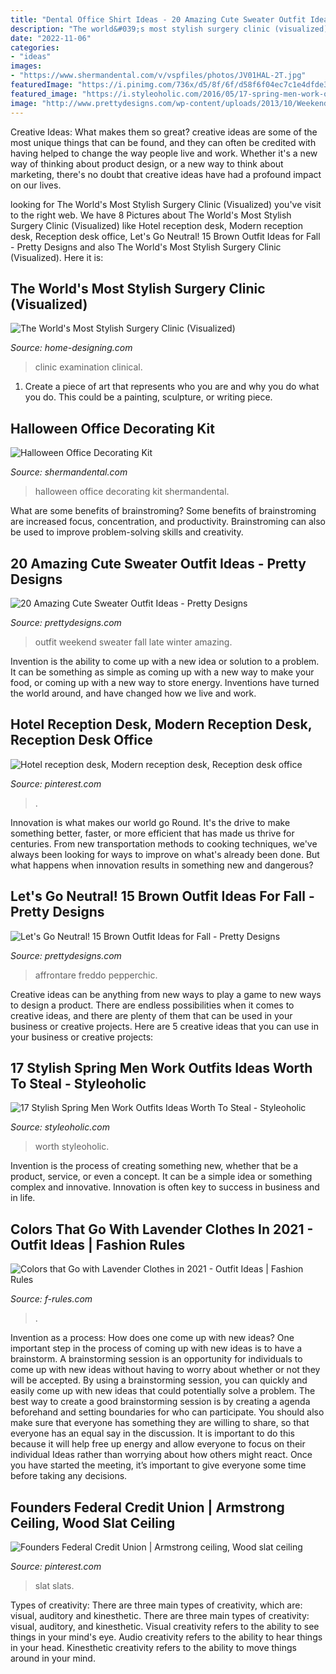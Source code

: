 ```yaml
---
title: "Dental Office Shirt Ideas - 20 Amazing Cute Sweater Outfit Ideas"
description: "The world&#039;s most stylish surgery clinic (visualized)"
date: "2022-11-06"
categories:
- "ideas"
images:
- "https://www.shermandental.com/v/vspfiles/photos/JV01HAL-2T.jpg"
featuredImage: "https://i.pinimg.com/736x/d5/8f/6f/d58f6f04ec7c1e4dfde3532cc8bedbc5.jpg"
featured_image: "https://i.styleoholic.com/2016/05/17-spring-men-work-outfits-to-steal-10.jpg"
image: "http://www.prettydesigns.com/wp-content/uploads/2013/10/Weekend-outfit-for-winter-late-fall.jpg"
---
```



Creative Ideas: What makes them so great?
creative ideas are some of the most unique things that can be found, and they can often be credited with having helped to change the way people live and work. Whether it's a new way of thinking about product design, or a new way to think about marketing, there's no doubt that creative ideas have had a profound impact on our lives.

	

		
looking for The World&#039;s Most Stylish Surgery Clinic (Visualized) you've visit to the right web. We have 8 Pictures about The World&#039;s Most Stylish Surgery Clinic (Visualized) like Hotel reception desk, Modern reception desk, Reception desk office, Let&#039;s Go Neutral! 15 Brown Outfit Ideas for Fall - Pretty Designs and also The World&#039;s Most Stylish Surgery Clinic (Visualized). Here it is:
		
    
## The World&#039;s Most Stylish Surgery Clinic (Visualized)

<img loading=lazy src="http://cdn.home-designing.com/wp-content/uploads/2011/04/medical-office-interior.jpg" onerror="this.onerror=null;this.src='https://tse4.mm.bing.net/th?id=OIP.BwiNOJIn28-gmpZ9LL43lgHaFj&amp;pid=15.1';" alt="The World&#039;s Most Stylish Surgery Clinic (Visualized)">

_Source: home-designing.com_

>clinic examination clinical. 

	

1. Create a piece of art that represents who you are and why you do what you do. This could be a painting, sculpture, or writing piece. 

    
## Halloween Office Decorating Kit

<img loading=lazy src="https://www.shermandental.com/v/vspfiles/photos/JV01HAL-2T.jpg" onerror="this.onerror=null;this.src='https://tse3.mm.bing.net/th?id=OIP.fUIZQTvzXA4auxhor3z31AHaHa&amp;pid=15.1';" alt="Halloween Office Decorating Kit">

_Source: shermandental.com_

>halloween office decorating kit shermandental. 

	

What are some benefits of brainstroming?
Some benefits of brainstroming are increased focus, concentration, and productivity. Brainstroming can also be used to improve problem-solving skills and creativity.

    
## 20 Amazing Cute Sweater Outfit Ideas - Pretty Designs

<img loading=lazy src="http://www.prettydesigns.com/wp-content/uploads/2013/10/Weekend-outfit-for-winter-late-fall.jpg" onerror="this.onerror=null;this.src='https://tse2.mm.bing.net/th?id=OIP.0PilI2u8t26Ixo0wZL5H5QHaLC&amp;pid=15.1';" alt="20 Amazing Cute Sweater Outfit Ideas - Pretty Designs">

_Source: prettydesigns.com_

>outfit weekend sweater fall late winter amazing. 

	

Invention is the ability to come up with a new idea or solution to a problem. It can be something as simple as coming up with a new way to make your food, or coming up with a new way to store energy. Inventions have turned the world around, and have changed how we live and work.

    
## Hotel Reception Desk, Modern Reception Desk, Reception Desk Office

<img loading=lazy src="https://i.pinimg.com/736x/d9/0b/dc/d90bdce297d9b07eb45f277fb93441ee--office-reception-design-hotel-reception-desk.jpg" onerror="this.onerror=null;this.src='https://tse3.mm.bing.net/th?id=OIP.YeeU9ZZsTGJVi-gyP9VOKQHaFs&amp;pid=15.1';" alt="Hotel reception desk, Modern reception desk, Reception desk office">

_Source: pinterest.com_

>. 

	

Innovation is what makes our world go Round. It's the drive to make something better, faster, or more efficient that has made us thrive for centuries. From new transportation methods to cooking techniques, we've always been looking for ways to improve on what's already been done. But what happens when innovation results in something new and dangerous?

    
## Let&#039;s Go Neutral! 15 Brown Outfit Ideas For Fall - Pretty Designs

<img loading=lazy src="https://www.prettydesigns.com/wp-content/uploads/2014/09/Trendy-Outfit-Idea-for-Work.jpg" onerror="this.onerror=null;this.src='https://tse4.mm.bing.net/th?id=OIP.oXaiAFoax4eMwLVW0P-FowHaK3&amp;pid=15.1';" alt="Let&#039;s Go Neutral! 15 Brown Outfit Ideas for Fall - Pretty Designs">

_Source: prettydesigns.com_

>affrontare freddo pepperchic. 

	

Creative ideas can be anything from new ways to play a game to new ways to design a product. There are endless possibilities when it comes to creative ideas, and there are plenty of them that can be used in your business or creative projects. Here are 5 creative ideas that you can use in your business or creative projects:

    
## 17 Stylish Spring Men Work Outfits Ideas Worth To Steal - Styleoholic

<img loading=lazy src="https://i.styleoholic.com/2016/05/17-spring-men-work-outfits-to-steal-10.jpg" onerror="this.onerror=null;this.src='https://tse4.mm.bing.net/th?id=OIP.Sa3UIKSK5Dt_ey_y_werggHaLH&amp;pid=15.1';" alt="17 Stylish Spring Men Work Outfits Ideas Worth To Steal - Styleoholic">

_Source: styleoholic.com_

>worth styleoholic. 

	

Invention is the process of creating something new, whether that be a product, service, or even a concept. It can be a simple idea or something complex and innovative. Innovation is often key to success in business and in life.

    
## Colors That Go With Lavender Clothes In 2021 - Outfit Ideas | Fashion Rules

<img loading=lazy src="https://f-rules.com/wp-content/uploads/2016/02/lavender-maxi-skirt.jpg" onerror="this.onerror=null;this.src='https://tse1.mm.bing.net/th?id=OIP.urJ4jqD-nOLOxXzxgM1UYAHaLH&amp;pid=15.1';" alt="Colors that Go with Lavender Clothes in 2021 - Outfit Ideas | Fashion Rules">

_Source: f-rules.com_

>. 

	

Invention as a process: How does one come up with new ideas?
One important step in the process of coming up with new ideas is to have a brainstorm. A brainstorming session is an opportunity for individuals to come up with new ideas without having to worry about whether or not they will be accepted. By using a brainstorming session, you can quickly and easily come up with new ideas that could potentially solve a problem. 
The best way to create a good brainstorming session is by creating a agenda beforehand and setting boundaries for who can participate. You should also make sure that everyone has something they are willing to share, so that everyone has an equal say in the discussion. It is important to do this because it will help free up energy and allow everyone to focus on their individual Ideas rather than worrying about how others might react. Once you have started the meeting, it’s important to give everyone some time before taking any decisions.

    
## Founders Federal Credit Union | Armstrong Ceiling, Wood Slat Ceiling

<img loading=lazy src="https://i.pinimg.com/736x/d5/8f/6f/d58f6f04ec7c1e4dfde3532cc8bedbc5.jpg" onerror="this.onerror=null;this.src='https://tse3.mm.bing.net/th?id=OIP.8sQ5C9qR7V1c7FX14rrgzgHaK6&amp;pid=15.1';" alt="Founders Federal Credit Union | Armstrong ceiling, Wood slat ceiling">

_Source: pinterest.com_

>slat slats. 

	

Types of creativity: There are three main types of creativity, which are: visual, auditory and kinesthetic.
There are three main types of creativity: visual, auditory, and kinesthetic. Visual creativity refers to the ability to see things in your mind's eye. Audio creativity refers to the ability to hear things in your head. Kinesthetic creativity refers to the ability to move things around in your mind.

